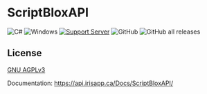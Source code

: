 # ScriptBloxAPI

![C#](https://img.shields.io/badge/c%23-%23239120.svg?style=for-the-badge&logo=c-sharp&logoColor=white) ![Windows](https://img.shields.io/badge/Windows-0078D6?style=for-the-badge&logo=windows&logoColor=white) [![Support Server](https://img.shields.io/discord/477201632204161025.svg?label=Discord&logo=Discord&colorB=7289da&style=for-t-he-badge)](https://discord.gg/7mJaZC5) ![GitHub](https://img.shields.io/github/license/IrisV3rm/iOverlay?style=for-the-badge) ![GitHub all releases](https://img.shields.io/github/downloads/IrisV3rm/ScriptBloxAPI/total?style=for-the-badge)

## License

[GNU AGPLv3](https://choosealicense.com/licenses/agpl-3.0/)

Documentation: https://api.irisapp.ca/Docs/ScriptBloxAPI/
